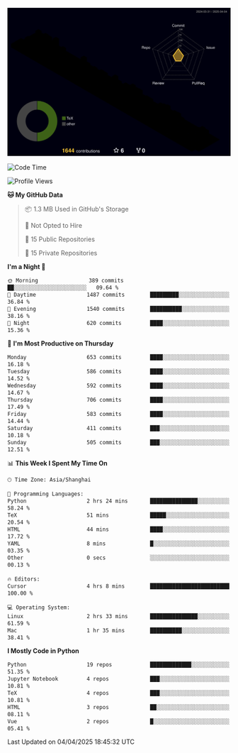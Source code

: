 <!--![](https://raw.githubusercontent.com/BorisYang326/BorisYang326/output/github-contribution-grid-snake-dark.svg) -->
![](./profile-3d-contrib/profile-night-rainbow.svg)
<!--START_SECTION:waka-->
![Code Time](http://img.shields.io/badge/Code%20Time-860%20hrs%2025%20mins-blue)

![Profile Views](http://img.shields.io/badge/Profile%20Views-0-blue)

**🐱 My GitHub Data** 

> 📦 1.3 MB Used in GitHub's Storage 
 > 
> 🚫 Not Opted to Hire
 > 
> 📜 15 Public Repositories 
 > 
> 🔑 15 Private Repositories 
 > 
**I'm a Night 🦉** 

```text
🌞 Morning                389 commits         ██░░░░░░░░░░░░░░░░░░░░░░░   09.64 % 
🌆 Daytime                1487 commits        █████████░░░░░░░░░░░░░░░░   36.84 % 
🌃 Evening                1540 commits        ██████████░░░░░░░░░░░░░░░   38.16 % 
🌙 Night                  620 commits         ████░░░░░░░░░░░░░░░░░░░░░   15.36 % 
```
📅 **I'm Most Productive on Thursday** 

```text
Monday                   653 commits         ████░░░░░░░░░░░░░░░░░░░░░   16.18 % 
Tuesday                  586 commits         ████░░░░░░░░░░░░░░░░░░░░░   14.52 % 
Wednesday                592 commits         ████░░░░░░░░░░░░░░░░░░░░░   14.67 % 
Thursday                 706 commits         ████░░░░░░░░░░░░░░░░░░░░░   17.49 % 
Friday                   583 commits         ████░░░░░░░░░░░░░░░░░░░░░   14.44 % 
Saturday                 411 commits         ███░░░░░░░░░░░░░░░░░░░░░░   10.18 % 
Sunday                   505 commits         ███░░░░░░░░░░░░░░░░░░░░░░   12.51 % 
```


📊 **This Week I Spent My Time On** 

```text
🕑︎ Time Zone: Asia/Shanghai

💬 Programming Languages: 
Python                   2 hrs 24 mins       ███████████████░░░░░░░░░░   58.24 % 
TeX                      51 mins             █████░░░░░░░░░░░░░░░░░░░░   20.54 % 
HTML                     44 mins             ████░░░░░░░░░░░░░░░░░░░░░   17.72 % 
YAML                     8 mins              █░░░░░░░░░░░░░░░░░░░░░░░░   03.35 % 
Other                    0 secs              ░░░░░░░░░░░░░░░░░░░░░░░░░   00.13 % 

🔥 Editors: 
Cursor                   4 hrs 8 mins        █████████████████████████   100.00 % 

💻 Operating System: 
Linux                    2 hrs 33 mins       ███████████████░░░░░░░░░░   61.59 % 
Mac                      1 hr 35 mins        ██████████░░░░░░░░░░░░░░░   38.41 % 
```

**I Mostly Code in Python** 

```text
Python                   19 repos            █████████████░░░░░░░░░░░░   51.35 % 
Jupyter Notebook         4 repos             ███░░░░░░░░░░░░░░░░░░░░░░   10.81 % 
TeX                      4 repos             ███░░░░░░░░░░░░░░░░░░░░░░   10.81 % 
HTML                     3 repos             ██░░░░░░░░░░░░░░░░░░░░░░░   08.11 % 
Vue                      2 repos             █░░░░░░░░░░░░░░░░░░░░░░░░   05.41 % 
```




 Last Updated on 04/04/2025 18:45:32 UTC
<!--END_SECTION:waka-->
